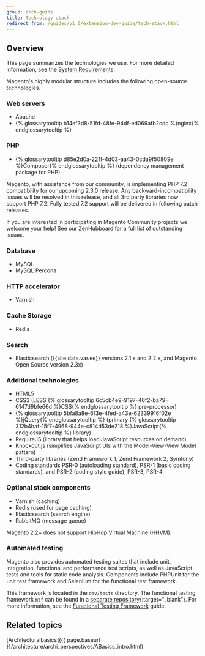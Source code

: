 ```yaml
---
group: arch-guide
title: Technology stack
redirect_from: /guides/v1.0/extension-dev-guide/tech-stack.html
---
```


## Overview

This page summarizes the technologies we use. For more detailed information, see the [System Requirements]({{site.gdeurl23}}install-gde/system-requirements-tech.html).

Magento's highly modular structure includes the following open-source technologies.

### Web servers

*	Apache
*	{% glossarytooltip b14ef3d8-51fd-48fe-94df-ed069afb2cdc %}nginx{% endglossarytooltip %}

### PHP

*	{% glossarytooltip d85e2d0a-221f-4d03-aa43-0cda9f50809e %}Composer{% endglossarytooltip %} (dependency management package for PHP)

<div class="bs-callout bs-callout-info" id="info" markdown="1">
Magento, with assistance from our community, is implementing PHP 7.2 compatibility for our upcoming 2.3.0 release. Any backward-incompatibility issues will be resolved in this release, and all 3rd party libraries now support PHP 7.2. Fully tested 7.2 support will be delivered in following patch releases.

If you are interested in participating in Magento Community projects we welcome your help! See our [ZenHubboard](https://app.zenhub.com/workspace/o/magento-engcom/php-7.2-support/boards?repos=116423356,116426364,115111902) for a full list of outstanding issues.
</div>

### Database

*	MySQL
*	MySQL Percona

### HTTP accelerator

*	Varnish

### Cache Storage

*	Redis

### Search

* Elasticsearch ({{site.data.var.ee}} versions 2.1.x and 2.2.x, and Magento Open Source version 2.3x)

### Additional technologies

*	HTML5
*	CSS3 (LESS {% glossarytooltip 6c5cb4e9-9197-46f2-ba79-6147d9bfe66d %}CSS{% endglossarytooltip %} pre-processor)
*	{% glossarytooltip 5bfa8a8e-6f3e-4fed-a43e-62339916f02e %}jQuery{% endglossarytooltip %} (primary {% glossarytooltip 312b4baf-15f7-4968-944e-c814d53de218 %}JavaScript{% endglossarytooltip %} library)
*	RequireJS (library that helps load JavaScript resources on demand)
*	Knockout.js (simplifies JavaScript UIs with the Model-View-View Model pattern)
*	Third-party libraries (Zend Framework 1, Zend Framework 2, Symfony)
*	Coding standards PSR-0 (autoloading standard), PSR-1 (basic coding standards), and PSR-2 (coding style guide), PSR-3, PSR-4

### Optional stack components

*	Varnish (caching)
*	Redis (used for page caching)
*	Elasticsearch (search engine)
* RabbitMQ (message queue)

Magento 2.2+ does not support HipHop Virtual Machine (HHVM).

### Automated testing

Magento also provides automated testing suites that include unit, integration, functional and performance test scripts, as well as JavaScript tests and tools for static code analysis. Components include PHPUnit for the unit test framework and Selenium for the functional test framework.

This framework is located in the `dev/tests` directory. The functional testing framework `mtf` can be found in a [separate repository](https://github.com/magento/mtf){:target="_blank"}.
For more information, see the [Functional Testing Framework]({{page.baseurl}}/mtf/mtf_introduction.html) guide.

## Related topics

[Architecturalbasics]({{ page.baseurl }}/architecture/archi_perspectives/ABasics_intro.html)
